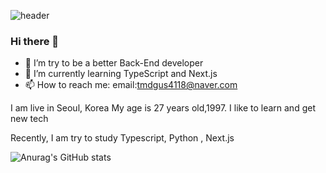 ![header](https://capsule-render.vercel.app/api?type=rect&height=200&text=Won-Seung-Hyun%20Test&fontAlign=70&stroke=00FF00)

### Hi there 👋

- 🔭 I’m try to be a better Back-End developer
- 🌱 I’m currently learning TypeScript and Next.js
- 📫 How to reach me:
  email:tmdgus4118@naver.com

I am live in Seoul, Korea
My age is 27 years old,1997.
I like to learn and get new tech

Recently, I am try to study Typescript, Python , Next.js

![Anurag's GitHub stats](https://github-readme-stats.vercel.app/api?username=tmdgus4118&show_icons=true&theme=radical)

